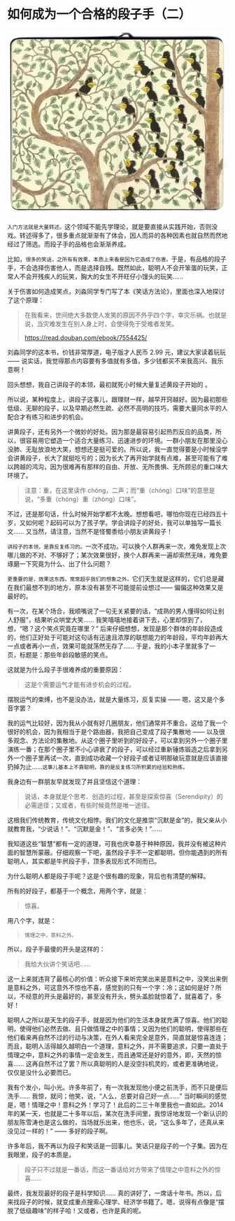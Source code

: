 # 如何成为一个合格的段子手（二）
![](/images/xiaolai/story/start.jpg)

`入门方法就是大量转述。`这个领域不能先学理论，就是要直接从实践开始，否则没戏。转述得多了，很多重点就渐渐有了体会，因人而异的各种因素也就自然而然地经过了筛选。而段子手的品格也会渐渐养成。

比如，`很多的笑话，之所有有效果，本质上来看是因为它造成了伤害。`于是，有品格的段子手，不会选择伤害他人，而是选择自残。既然如此，聪明人不会开笨蛋的玩笑，正常人不会开残疾人的玩笑，胸大的女生不开旺仔小馒头的玩笑……

关于伤害如何造成笑点，刘淼同学专门写了本《笑话方法论》，里面也深入地探讨了这个原理：

> 在我看来，世间绝大多数使人发笑的原因不外乎四个字，幸灾乐祸。也就是说，当灾难发生在别人身上时，会使得免于受难者发笑。
> 
> https://read.douban.com/ebook/7554425/

刘淼同学的这本书，价钱非常厚道，电子版才人民币 2.99 元，建议大家读着玩玩 —— 说实话，我觉得那点内容要有多值就有多值，多少钱都买不来我高兴、我乐意啊！

回头想想，我自己讲段子的本领，最初就死小时候大量复述黄段子开始的 。

所以说，某种程度上，讲段子这事儿，跟理财一样，越早开窍越好。因为最初那些低级、无聊的段子，以及早期必然生疏、必然不高明的技巧，需要大量同水平的人配合才有练习和进步的机会。

讲黄段子，还有另外一个微妙的好处。因为那是最容易引起热烈反应的品类，所以，很容易用它塑造一个适合大量练习、迅速进步的环境。一群小朋友在那里没心没肺、无耻放浪地大笑，想想还是挺可爱的。所以说，我一直觉得要是小时候没学会讲黄段子，长大了就挺吃亏的；因为长大了再开始学就有点难，甚至可能有了难以跨越的鸿沟，因为很难再有那样的自由、开放、无所畏惧、无所顾忌的重口味大环境了。

> 注意：重，在这里读作 chóng，二声；而“重（chóng）口味”的意思是说，“多重（chóng）重（zhòng）口味”。

不过，还是那句话，什么时候开始学都不太晚。想想看吧，哪怕你现在已经四五十岁，又如何呢？起码可以为了孩子学。学会讲段子的好处，我可以单独写一篇长文…… 又当然，请注意，当然不是怪蜀黍给小朋友讲黄段子！

`讲段子的本领，是靠反复练习的。`一次不成功，可以换个人群再来一次，难免发现上次哪儿做的不对、不够好了；某次效果很好，换个人群再来一遍却索然无味，难免要琢磨一下究竟为什么、出了什么问题？

`更重要的是，效果这东西，常常超乎我们的想象之外。`它们天生就是这样的，它们总是藏在我们最想不到的地方，原本没有甚至不可能提前设想过—— 偏偏这种效果又是最好的。

有一次，在某个场合，我顺嘴说了一句无关紧要的话，“成熟的男人懂得如何让别人舒服”，结果听众哄堂大笑…… 我笑嘻嘻地接着讲下去，心里却惊到了，想，“嗯？这个笑点究竟在哪里？” 后来仔细想想，发现是那个群体的年龄段造成的，他们正好处于可能对这句话有迅速且浓厚的联想能力的年龄段，平均年龄再大一点或者再小一点，效果可能就荡然无存了…… 于是，我的小本子里就多了一页，标题是：那些年龄段敏感的笑点。

这就是为什么段子手很难养成的重要原因：

> 这是个需要运气才能有进步机会的过程。

摆脱运气的束缚，也不是没办法，就是大量练习，反复实操 —— 嗯，这又是个多音字罢？

我的运气比较好，因为我从小就有好几圈朋友，他们通常并不重合。这给了我一个很好的机会，因为我相当于是个路由器，我把自己变成了段子集散地 —— 以及很多观念、方法论的集散地。从这个圈子里听到的好段子，可以拿到另外一个圈子里演练一番；在那个圈子里不小心讲衰了的段子，可以经过重新锤炼锻造之后拿到另外一个圈子里再试一次，直到成功收藏一个好段子或者证明那破玩意就是应该直接扔掉为止……`这事儿基本上不靠聪明，靠的是反复练习所积累的经验和熟练。`

我身边有一群朋友早就发现了并且坚信这个道理：

> 说话，本身就是个思考、创造的过程，甚至是探索惊喜（Serendipity）的必需途径；又或者，有些时候竟然是唯一途径。

这根我们传统教育，传统文化相悖。我们的文化是推崇“沉默是金”的，我父亲从小就教育我，“少说话！”、“沉默是金！”、“言多必失！”……

我知道这些“智慧”都有一定的道理，可我也庆幸基于种种原因，我并没有被这种片面的智慧所蒙蔽。仔细观察一下吧，虽然段子手不一定都聪明，但你能遇到的所有聪明人，其实都是牛屄段子手，顶多表现形式不同而已。

为什么聪明人都是段子手呢？这是个很有趣的现象，背后也有清楚的解释。

所有的好段子，都基于一个概念，用两个字，就是：

> 惊喜。

用八个字，就是：

> `情理之中，意料之外。`

所以，段子手最傻的开头是这样的：

> 我给大伙讲个笑话吧……

这一上来就违背了最核心的价值：听众接下来听完笑出来是意料之中，没笑出来倒是意料之外，可这意外不惊也不喜，感觉到的只有一个字：冷；这如何是好？所以，不经意的开头是最好的，甚至没有开头，劈头盖脸就惊着了，就喜着了，多好！

聪明人之所以是天生的段子手，就是因为他们的生活本身就充满了惊喜。他们的聪明，使得他们必然去做、且只做情理之中的事情；又因为他们的聪明，使得那些在他们看来再自然不过的行动与决策，在外人看来完全是意外，简直就是惊喜连连；而且，聪明人活得越久越明白一个道理，意料之外，并不需要追求，只要一直处于情理之中，意料之外的事情一定会发生，而且通常还是好的意外，即，天然的惊喜…… 这再自然不过了罢？所以真聪明的人是没空抖机灵的，或者更准确地说，仅仅是没什么必要而已。

我有个发小，叫小光。许多年前了，有一次我发现他小便之前洗手，而不只是便后洗手…… 我惊，就问；他笑，说，“人么，总要对自己好一点……” 当时瞬间的感觉是，嗯！情理之中！意料之外！学习了！此后的二三十年里我也一直如此。2014 年的某一天，也就是二十多年以后，某次在洗手间里，我惊讶地发现一个新认识的朋友陈雪涛也是这么做的，当场就乐出来，他也乐，说，“这么多年了，还真从来没见过一样的！” —— 多好的段子啊。

许多年后，我不再以为段子和笑话是一回事儿。笑话只是段子的一个子集。因为在我眼里，段子的本质是，

> 段子只不过就是一番话，而这一番话给对方带来了情理之中意料之外的惊喜……

最终，我发现最好的段子是科学知识…… 真的讲好了，一席话十年书。所以，后来找段子的时候，就变成重点搜索心理学、经济学书籍了。嗯，说得有点像是“摆脱了低级趣味”的样子哈！又或者，也许是真的呢。